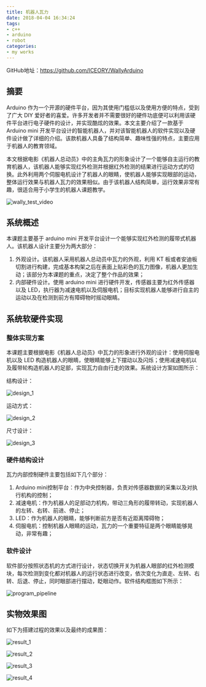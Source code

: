 ```yaml
---
title: 机器人瓦力
date: 2018-04-04 16:34:24
tags: 
- c++
- arduino
- robot
categories:
- my works
---
```


GitHub地址：https://github.com/ICEORY/WallyArduino

## 摘要

Arduino 作为一个开源的硬件平台，因为其使用门槛低以及使用方便的特点，受到了广大 DIY 爱好者的喜爱。许多开发者并不需要很好的硬件功底便可以利用该硬件平台进行电子硬件的设计，并实现酷炫的效果。本文主要介绍了一款基于Arduino mini 开发平台设计的智能机器人，并对该智能机器人的软件实现以及硬件设计做了详细的介绍。该款机器人具备了结构简单、趣味性强的特点，主要应用于机器人的教育领域。
<!-- more -->
本文根据电影《机器人总动员》中的主角瓦力的形象设计了一个能够自主运行的教育机器人，该机器人能够实现红外检测并根据红外检测的结果进行运动方式的切换。此外利用两个伺服电机设计了机器人的眼睛，使机器人能够实现眼部的运动，整体运行效果与机器人瓦力的效果相似。由于该机器人结构简单，运行效果非常有趣，很适合用于小学生的机器人课题教学。

![wally_test_video](机器人瓦力/wally_test_video.gif)

## 系统概述

本课题主要基于 arduino mini 开发平台设计一个能够实现红外检测的履带式机器人。该机器人设计主要分为两大部分： 

1. 外观设计。该机器人采用机器人总动员中瓦力的外观，利用 KT 板或者安迪板切割进行构建，完成基本构架之后在表面上贴彩色的瓦力图像，机器人更加生动；该部分为本课题的重点，决定了整个作品的效果； 
2. 内部硬件设计。使用 arduino mini 进行硬件开发，传感器主要为红外传感器以及 LED，执行器为减速电机以及伺服电机；目标实现机器人能够进行自主的运动以及在检测到前方有障碍物时摇动眼睛。 

## 系统软硬件实现

### 整体实现方案

本课题主要根据电影《机器人总动员》中瓦力的形象进行外观的设计：使用伺服电机以及 LED 构造机器人的眼睛，使眼睛能够上下摆动以及闪烁；使用减速电机以及履带轮构造机器人的足部，实现瓦力自由行走的效果。系统设计方案如图所示：

结构设计：

![design_1](机器人瓦力/design_1.png)

运动方式：

![design_2](机器人瓦力/design_2.png)

尺寸设计：

![design_3](机器人瓦力/design_3.png)

### 硬件结构设计

瓦力内部控制硬件主要包括如下几个部分：

1. Arduino mini控制平台：作为中央控制器，负责对传感器数据的采集以及对执行机构的控制；
2. 减速电机：作为机器人的足部动力机构，带动三角形的履带转动，实现机器人的左转、右转、前进、停止；
3. LED：作为机器人的眼睛，能够判断前方是否有近距离障碍物；
4. 伺服电机：控制机器人眼睛的运动，瓦力的一个重要特征是两个眼睛能够晃动，非常有趣；

### 软件设计

软件部分按照状态机的方式进行设计，状态切换开关为机器人眼部的红外检测模块，每次检测到变化都对机器人的运行状态进行改变，依次变化为直走、左转、右转、后退、停止，同时眼部进行摆动，眨眼动作。软件结构框图如下所示： 

![program_pipeline](机器人瓦力/program_pipeline.png)

## 实物效果图

如下为搭建过程的效果以及最终的成果图： 

![result_1](机器人瓦力/result_1.png)

![result_2](机器人瓦力/result_2.png)

![result_3](机器人瓦力/result_3.png)

![result_4](机器人瓦力/result_4.png)
